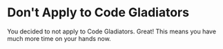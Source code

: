 # Don't Apply to Code Gladiators

You decided to not apply to Code Gladiators. Great! This means you have much more time on your hands now. 
